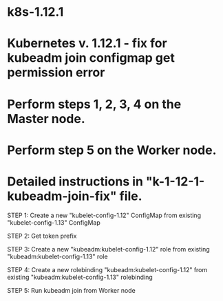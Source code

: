 # k8s-1.12.1
# Kubernetes v. 1.12.1 - fix for kubeadm join configmap get permission error

# Perform steps 1, 2, 3, 4 on the Master node.
# Perform step 5 on the Worker node.

# Detailed instructions in "k-1-12-1-kubeadm-join-fix" file.

STEP 1: Create a new "kubelet-config-1.12" ConfigMap from existing "kubelet-config-1.13" ConfigMap

STEP 2: Get token prefix

STEP 3: Create a new "kubeadm:kubelet-config-1.12" role from existing "kubeadm:kubelet-config-1.13" role

STEP 4: Create a new rolebinding "kubeadm:kubelet-config-1.12" from existing "kubeadm:kubelet-config-1.13" rolebinding

STEP 5: Run kubeadm join from Worker node
